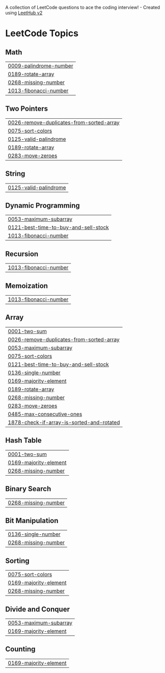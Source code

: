 A collection of LeetCode questions to ace the coding interview! - Created using [LeetHub v2](https://github.com/arunbhardwaj/LeetHub-2.0)
<!---LeetCode Topics Start-->
# LeetCode Topics
## Math
|  |
| ------- |
| [0009-palindrome-number](https://github.com/neeshamandal/coding-solutions_dsa/tree/master/0009-palindrome-number) |
| [0189-rotate-array](https://github.com/neeshamandal/coding-solutions_dsa/tree/master/0189-rotate-array) |
| [0268-missing-number](https://github.com/neeshamandal/coding-solutions_dsa/tree/master/0268-missing-number) |
| [1013-fibonacci-number](https://github.com/neeshamandal/coding-solutions_dsa/tree/master/1013-fibonacci-number) |
## Two Pointers
|  |
| ------- |
| [0026-remove-duplicates-from-sorted-array](https://github.com/neeshamandal/coding-solutions_dsa/tree/master/0026-remove-duplicates-from-sorted-array) |
| [0075-sort-colors](https://github.com/neeshamandal/coding-solutions_dsa/tree/master/0075-sort-colors) |
| [0125-valid-palindrome](https://github.com/neeshamandal/coding-solutions_dsa/tree/master/0125-valid-palindrome) |
| [0189-rotate-array](https://github.com/neeshamandal/coding-solutions_dsa/tree/master/0189-rotate-array) |
| [0283-move-zeroes](https://github.com/neeshamandal/coding-solutions_dsa/tree/master/0283-move-zeroes) |
## String
|  |
| ------- |
| [0125-valid-palindrome](https://github.com/neeshamandal/coding-solutions_dsa/tree/master/0125-valid-palindrome) |
## Dynamic Programming
|  |
| ------- |
| [0053-maximum-subarray](https://github.com/neeshamandal/coding-solutions_dsa/tree/master/0053-maximum-subarray) |
| [0121-best-time-to-buy-and-sell-stock](https://github.com/neeshamandal/coding-solutions_dsa/tree/master/0121-best-time-to-buy-and-sell-stock) |
| [1013-fibonacci-number](https://github.com/neeshamandal/coding-solutions_dsa/tree/master/1013-fibonacci-number) |
## Recursion
|  |
| ------- |
| [1013-fibonacci-number](https://github.com/neeshamandal/coding-solutions_dsa/tree/master/1013-fibonacci-number) |
## Memoization
|  |
| ------- |
| [1013-fibonacci-number](https://github.com/neeshamandal/coding-solutions_dsa/tree/master/1013-fibonacci-number) |
## Array
|  |
| ------- |
| [0001-two-sum](https://github.com/neeshamandal/coding-solutions_dsa/tree/master/0001-two-sum) |
| [0026-remove-duplicates-from-sorted-array](https://github.com/neeshamandal/coding-solutions_dsa/tree/master/0026-remove-duplicates-from-sorted-array) |
| [0053-maximum-subarray](https://github.com/neeshamandal/coding-solutions_dsa/tree/master/0053-maximum-subarray) |
| [0075-sort-colors](https://github.com/neeshamandal/coding-solutions_dsa/tree/master/0075-sort-colors) |
| [0121-best-time-to-buy-and-sell-stock](https://github.com/neeshamandal/coding-solutions_dsa/tree/master/0121-best-time-to-buy-and-sell-stock) |
| [0136-single-number](https://github.com/neeshamandal/coding-solutions_dsa/tree/master/0136-single-number) |
| [0169-majority-element](https://github.com/neeshamandal/coding-solutions_dsa/tree/master/0169-majority-element) |
| [0189-rotate-array](https://github.com/neeshamandal/coding-solutions_dsa/tree/master/0189-rotate-array) |
| [0268-missing-number](https://github.com/neeshamandal/coding-solutions_dsa/tree/master/0268-missing-number) |
| [0283-move-zeroes](https://github.com/neeshamandal/coding-solutions_dsa/tree/master/0283-move-zeroes) |
| [0485-max-consecutive-ones](https://github.com/neeshamandal/coding-solutions_dsa/tree/master/0485-max-consecutive-ones) |
| [1878-check-if-array-is-sorted-and-rotated](https://github.com/neeshamandal/coding-solutions_dsa/tree/master/1878-check-if-array-is-sorted-and-rotated) |
## Hash Table
|  |
| ------- |
| [0001-two-sum](https://github.com/neeshamandal/coding-solutions_dsa/tree/master/0001-two-sum) |
| [0169-majority-element](https://github.com/neeshamandal/coding-solutions_dsa/tree/master/0169-majority-element) |
| [0268-missing-number](https://github.com/neeshamandal/coding-solutions_dsa/tree/master/0268-missing-number) |
## Binary Search
|  |
| ------- |
| [0268-missing-number](https://github.com/neeshamandal/coding-solutions_dsa/tree/master/0268-missing-number) |
## Bit Manipulation
|  |
| ------- |
| [0136-single-number](https://github.com/neeshamandal/coding-solutions_dsa/tree/master/0136-single-number) |
| [0268-missing-number](https://github.com/neeshamandal/coding-solutions_dsa/tree/master/0268-missing-number) |
## Sorting
|  |
| ------- |
| [0075-sort-colors](https://github.com/neeshamandal/coding-solutions_dsa/tree/master/0075-sort-colors) |
| [0169-majority-element](https://github.com/neeshamandal/coding-solutions_dsa/tree/master/0169-majority-element) |
| [0268-missing-number](https://github.com/neeshamandal/coding-solutions_dsa/tree/master/0268-missing-number) |
## Divide and Conquer
|  |
| ------- |
| [0053-maximum-subarray](https://github.com/neeshamandal/coding-solutions_dsa/tree/master/0053-maximum-subarray) |
| [0169-majority-element](https://github.com/neeshamandal/coding-solutions_dsa/tree/master/0169-majority-element) |
## Counting
|  |
| ------- |
| [0169-majority-element](https://github.com/neeshamandal/coding-solutions_dsa/tree/master/0169-majority-element) |
<!---LeetCode Topics End-->